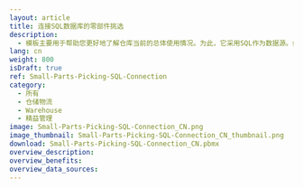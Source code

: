 ```yaml
---
layout: article
title: 连接SQL数据库的零部件挑选
description: 
  - 模板主要用于帮助您更好地了解仓库当前的总体使用情况。为此，它采用SQL作为数据源。如果要对其进行定制，您必须安装微软[SQL Server Native Client][https://www.microsoft.com/en-us/download/details.aspx?id=50402]。
lang: cn
weight: 800
isDraft: true
ref: Small-Parts-Picking-SQL-Connection
category:
  - 所有
  - 仓储物流
  - Warehouse
  - 精益管理
image: Small-Parts-Picking-SQL-Connection_CN.png
image_thumbnail: Small-Parts-Picking-SQL-Connection_CN_thumbnail.png
download: Small-Parts-Picking-SQL-Connection_CN.pbmx
overview_description:
overview_benefits:
overview_data_sources:
---
```

